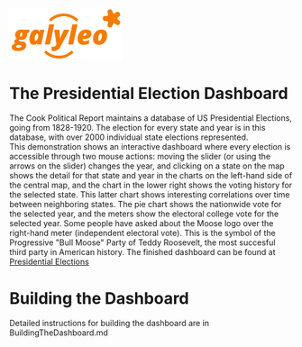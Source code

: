 <img src= ../../galyleo-logo.png width=200>

# The Presidential Election Dashboard
The Cook Political Report maintains a database of US Presidential Elections, going from 1828-1920.  The election for every state
and year is in this database, with over 2000 individual state elections represented.  
This demonstration shows an interactive dashboard where every election is accessible through two mouse actions: moving the slider (or using the arrows on the slider) changes the year, and clicking on a state on the map shows the detail for that state and year in the charts on the left-hand side of the central map, and the chart in the lower right shows the voting history for the selected state. This latter chart shows interesting correlations over time between neighboring states.
The pie chart shows the nationwide vote for the selected year, and the meters show the electoral college vote for the selected year.
Some people have asked about the Moose logo over the right-hand meter (independent electoral vote).  This is the symbol of the Progressive "Bull Moose" Party of Teddy Roosevelt, the most succesful third party in American history.
The finished dashboard can be found at [Presidential Elections](https://galyleobeta.engagelively.com/public/galyleo/index.html?dashboard=https://raw.githubusercontent.com/engageLively/galyleo-examples/main/demos/presidential-elections/elections.gd.json)



# Building the Dashboard

Detailed instructions for building the dashboard are in BuildingTheDashboard.md
